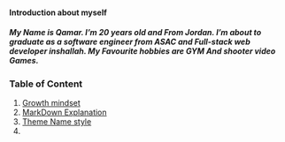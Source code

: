 #### Introduction about myself 
##### My Name is Qamar. I’m 20 years old and From Jordan. I’m about to graduate as a software engineer from ASAC and Full-stack web developer inshallah. My Favourite hobbies are GYM And shooter video Games.

### Table of Content 
1. [Growth mindset](growthmindset)
2. [MarkDown Explanation](read01)
3. [Theme Name style](_config)
4. [](#fourth-examplehttpwwwfourthexamplecom)
